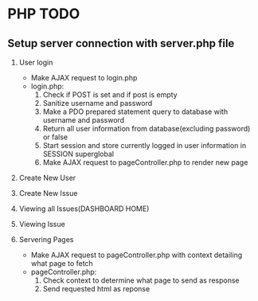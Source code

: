 # PHP TODO

## Setup server connection with server.php file

1. User login
	* Make AJAX request to login.php
	* login.php:
		1. Check if POST is set and if post is empty  
		2. Sanitize username and password
		3. Make a PDO prepared statement query to database with username and password
		4. Return all user information from database(excluding password) or false 
		5. Start session and store currently logged in user information in SESSION superglobal 
		6. Make AJAX request to pageController.php to render new page

2. Create New User 

3. Create New Issue 

4. Viewing all Issues(DASHBOARD HOME) 

5. Viewing Issue

6. Servering Pages
	* Make AJAX request to pageController.php with context detailing what page to fetch
	* pageController.php:
		1. Check context to determine what page to send as response  
		2. Send requested html as reponse  
